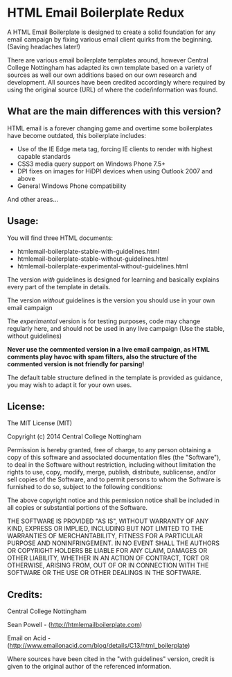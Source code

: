 HTML Email Boilerplate Redux
==============================================

A HTML Email Boilerplate is designed to create a solid foundation for any email campaign by fixing various email client quirks from the beginning. (Saving headaches later!)

There are various email boilerplate templates around, however Central College Nottingham has adapted its own template based on a variety of sources as well our own additions based on our own research and development. All sources have been credited accordingly where required by using the original source (URL) of where the code/information was found.

## What are the main differences with this version?

HTML email is a forever changing game and overtime some boilerplates have become outdated, this boilerplate includes:

* Use of the IE Edge meta tag, forcing IE clients to render with highest capable standards
* CSS3 media query support on Windows Phone 7.5+
* DPI fixes on images for HiDPI devices when using Outlook 2007 and above
* General Windows Phone compatibility

And other areas...

## Usage:

You will find three HTML documents:

* htmlemail-boilerplate-stable-with-guidelines.html
* htmlemail-boilerplate-stable-without-guidelines.html
* htmlemail-boilerplate-experimental-without-guidelines.html

The version *with* guidelines is designed for learning and basically explains every part of the template in details.

The version *without* guidelines is the version you should use in your own email campaign

The *experimental* version is for testing purposes, code may change regularly here, and should not be used in any live campaign (Use the stable, without guidelines)

**Never use the commented version in a live email campaign, as HTML comments play havoc with spam filters, also the structure of the commented version is not friendly for parsing!**

The default table structure defined in the template is provided as guidance, you may wish to adapt it for your own uses.

## License:

The MIT License (MIT)

Copyright (c) 2014 Central College Nottingham

Permission is hereby granted, free of charge, to any person obtaining a copy
of this software and associated documentation files (the "Software"), to deal
in the Software without restriction, including without limitation the rights
to use, copy, modify, merge, publish, distribute, sublicense, and/or sell
copies of the Software, and to permit persons to whom the Software is
furnished to do so, subject to the following conditions:

The above copyright notice and this permission notice shall be included in
all copies or substantial portions of the Software.

THE SOFTWARE IS PROVIDED "AS IS", WITHOUT WARRANTY OF ANY KIND, EXPRESS OR
IMPLIED, INCLUDING BUT NOT LIMITED TO THE WARRANTIES OF MERCHANTABILITY,
FITNESS FOR A PARTICULAR PURPOSE AND NONINFRINGEMENT. IN NO EVENT SHALL THE
AUTHORS OR COPYRIGHT HOLDERS BE LIABLE FOR ANY CLAIM, DAMAGES OR OTHER
LIABILITY, WHETHER IN AN ACTION OF CONTRACT, TORT OR OTHERWISE, ARISING FROM,
OUT OF OR IN CONNECTION WITH THE SOFTWARE OR THE USE OR OTHER DEALINGS IN
THE SOFTWARE.

## Credits:

Central College Nottingham

Sean Powell - (http://htmlemailboilerplate.com)

Email on Acid - (http://www.emailonacid.com/blog/details/C13/html_boilerplate)

Where sources have been cited in the "with guidelines" version, credit is given to the original author of the referenced information.



